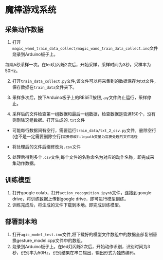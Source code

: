 # 魔棒游戏系统

## 采集动作数据
1. 打开 `magic_wand_train_data_collect/magic_wand_train_data_collect.ino`文件烧录到Arduino板子上。

 每隔5秒采样一次。在led灯闪烁2次后，开始采样，采样时间为3秒，采样率为50Hz。

2. 打开`train_data_collect.py`文件,该文件可以将采集到的数据保存为txt文件，保存数据在`train_data`文件夹下。

3. 采样多次后，按下Arduino板子上的RESET按钮,`.py`文件终止运行，采样停止。

4. 采样后的文件检查第一组数据和最后一组数据，检查数据是否满150个，没有则删除这组数据。打开生成的`.txt`文件

+ 可能每行数据间有空行，需要运行`train_data/txt_2_csv.py`文件，删除空行(也不是一定需要删除空行)`需要修改filepath变量为需要处理的文件路径`

+ 将处理后的文件后缀修改为`.csv`文件

5. 处理后得到多个`.csv`文件,每个文件的名称命名为对应的动作名称，即完成采集动作数据。

## 训练模型
1. 打开google colab，打开`action_recognition.ipynb`文件，连接到google drive，将训练数据上传到google drive，即可进行模型训练。
2. 训练完成后，将生成的文件下载到本地。即完成训练模型。

## 部署到本地
1. 打开`agic_model_test.ino`文件,将下载好的模型文件数组中的数据全部复制替换gesture_model.cpp文件中的数组。
2. 烧录到Arduino板子上。在led灯闪烁2次后，开始动作识别，识别时间为3秒，识别率为50Hz，识别结果在串口输出，输出形式为独热编码。
